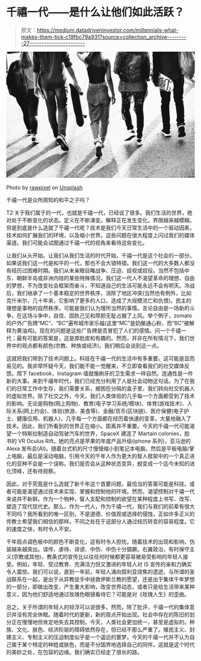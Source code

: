 # 千禧一代——是什么让他们如此活跃？

> 原文：<https://medium.datadriveninvestor.com/millennials-what-makes-them-tick-c19fbc79a931?source=collection_archive---------27----------------------->

![](img/7771830edffb25709dd03e7e8947a8ac.png)

Photo by [rawpixel](https://unsplash.com/@rawpixel?utm_source=medium&utm_medium=referral) on [Unsplash](https://unsplash.com?utm_source=medium&utm_medium=referral)

千禧一代是众所周知的和平之子吗？

T2:关于我们属于的一代，也就是千禧一代，已经说了很多。我们生活的世界，绝对处于不断变化的状态。定义在不断演变。解释正在发生变化。界限越来越模糊。但是到底是什么造就了千禧一代呢？技术是我们今天日常生活中的一个驱动因素。技术如何扩展我们的环境，以及缩小世界。这些问题在很大程度上闪过我们的媒体渠道。我们可能会试图通过千禧一代的视角来看待这些变化。

让我们从头开始。让我们从我们生活的时代开始，千禧一代是这个社会的一部分。如果说我们这一代是和平的一代，那也不会大错特错。我们这一代的大多数人都没有经历过困难时期。我们从未亲眼目睹战争、压迫、歧视或奴役。当然不包括中东、朝鲜半岛或非洲内陆的某些特殊情况。我们这一代人不渴望革命的理想、自由的梦想，不为改变社会框架而奋斗，不知道自己的生活可能永远不会有明天。冷战后，我们继承了一个基本稳定的世界秩序，消除了地区冲突(当然也有例外，比如克什米尔，几十年来，它影响了更多的人口，造成了大规模流亡和仇恨)。民主的理想是事物的自然秩序。可能是我们认为理所当然的事情。言论自由是一场新的斗争，在这场斗争中，自信、固执己见和厚颜无耻占据了上风。举个例子，zomato 的户外广告牌“MC”、“BC”遍布城市家乐福(这里“MC”是奶酪通心粉，而“BC”被解释为黄油鸡)。现在的问题是这些广告牌是否冒犯了人们的感情。问一个千禧一代；最有可能的答案是，这是厚脸皮和有趣的。然而，并非在所有情况下，我们世界中的观点都有颜色(宗教、种族或经济)。我们稍后会谈到这一点。

这就把我们带到了技术问题上。科技在千禧一代的生活中有多重要。这可能是显而易见的。我非常怀疑今天，我们能不能一觉醒来，不立即查看我们的社交媒体反馈。爬下 facebook，Instagram 墙就像刷牙的卫生需求一样自然。连通性是一件新的大事。来到千禧年时代，我们已经充分利用了人是社会动物这句话。为了在我们的日常工作中生存，我们需要关系，被困在分隔的盒子里，我们转向社交机器人的虚拟世界。除了社交之外，今天，我们人类体验的几乎每一个方面都受到了技术的影响。无论是购物(网上购物)、教育(电子学习系统/模块)、体育(游戏技术)、人际关系(网上约会)、体验(旅游、美食等)、金融/货币(区块链)、医疗保健(电子护士、健康应用、机器人)，几乎每一个方面都在经历着快速的变革，大量地融入了技术。因此，我们所看到的世界正在缩小。距离并不重要。今天的千禧一代可能渴望一个特斯拉制造自动驾驶汽车的世界，SpaceX 建造了 Martain colonies，脸书的 VR Oculus Rift。她的亮点是苹果的年度产品升级(iphone 系列)，亚马逊的 Alexa 发布会(AI)。随着台式机的尺寸慢慢缩小到笔记本电脑，然后是平板电脑/掌上电脑，最后是滚动电脑，引用今天的千年人作为更大的智人框架中的一个真正进化的亚种不会是一个误称。我们是否会从这种状态变异，蜕变成一个迄今未知的进化顶峰，还有待观察。

因此，对于究竟是什么造就了新千年这个首要问题，最恰当的答案可能是科技。或者可能是渴望通过技术来实现、掌握和控制他的环境。然而，渴望控制对千禧一代来说并不新鲜。作为一个物种，智人支配和控制的欲望在某种程度上书写、改写、塑造了现代现代史。那么，作为一代人，作为千禧一代，我们与我们的前辈有很大不同吗？我所看到的唯一区别，不是道德、价值观或选择的侵蚀，正如许多正义的传教士希望我们相信的那样。不同之处在于这部分人通过经历转变的容易程度。它的速度之快，有时令人不安。

千年观点调色板中的颜色不断变化，这有时令人担忧。随着技术的出现和影响，伪装越来越突出。误传、虐待、诽谤、中伤、中伤十分猖獗。右翼政治，有时保守主义(宗教或其他)，教条式的宣传比以往任何时候都更容易被易受影响的年轻人接受。例如，年轻、受过教育、充满活力但又激进的年轻人对 IS 宣传的亲和力确实令人震惊。我们可以说，直到一年前，年轻人涌向叙利亚烧焦的遗迹，与所谓的圣战联系在一起，是出于从异教徒手中拯救伊斯兰教的愿望，还是出于集体千年梦想的一部分，即做出改变，产生重大影响，改变世界动态，或者只是给生活带来某种意义，因为他们舒适地通过玫瑰色眼镜看待它？可能是对《玫瑰人生》的歪曲。

总之，关于所谓的年轻人的轻浮可以说很多。然而，除了批评，千禧一代的集体意识并没有完全休眠。随着时代的更新，新的观点开始出现。社会中存在的陈旧的划分正在慢慢地但肯定地失去其控制。今天，人类社会更加统一，甚至是虚拟的。种族、文化、肤色、经济阶层的障碍依然存在，但已经不那么严重了。殖民主义、封建主义、专制主义的压迫制度似乎是一个遥远的噩梦。今天的千禧一代并不认为自己属于某个特定的种姓或肤色，而是不分国界地选择自己的同伴。这就是这个时代的美妙之处，在包容的边缘。我们确实已经走了很长的路。